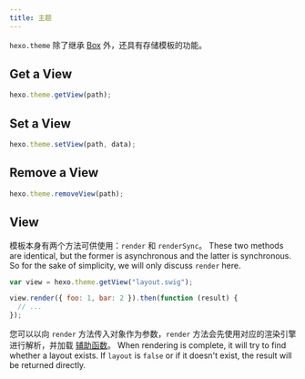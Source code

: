 ```yaml
---
title: 主题
---
```


`hexo.theme` 除了继承 [Box](box.html) 外，还具有存储模板的功能。

## Get a View

```js
hexo.theme.getView(path);
```

## Set a View

```js
hexo.theme.setView(path, data);
```

## Remove a View

```js
hexo.theme.removeView(path);
```

## View

模板本身有两个方法可供使用：`render` 和 `renderSync`。 These two methods are identical, but the former is asynchronous and the latter is synchronous. So for the sake of simplicity, we will only discuss `render` here.

```js
var view = hexo.theme.getView("layout.swig");

view.render({ foo: 1, bar: 2 }).then(function (result) {
  // ...
});
```

您可以以向 `render` 方法传入对象作为参数，`render` 方法会先使用对应的渲染引擎进行解析，并加载 [辅助函数](helper.html)。 When rendering is complete, it will try to find whether a layout exists. If `layout` is `false` or if it doesn't exist, the result will be returned directly.
